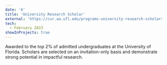 ```yaml
---
date: '6'
title: 'University Research Scholar'
external: 'https://cur.aa.ufl.edu/programs-university-research-scholars-program/'
tech:
  - February 2023
showInProjects: true
---
```


Awarded to the top 2% of admitted undergraduates at the University of Florida. Scholars are selected on an invitation-only basis and demonstrate strong potential in impactful research.
